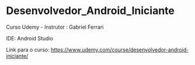 # Desenvolvedor_Android_Iniciante
 
Curso Udemy - Instrutor : Gabriel Ferrari

IDE: Android Studio

Link para o curso: https://www.udemy.com/course/desenvolvedor-android-iniciante/
